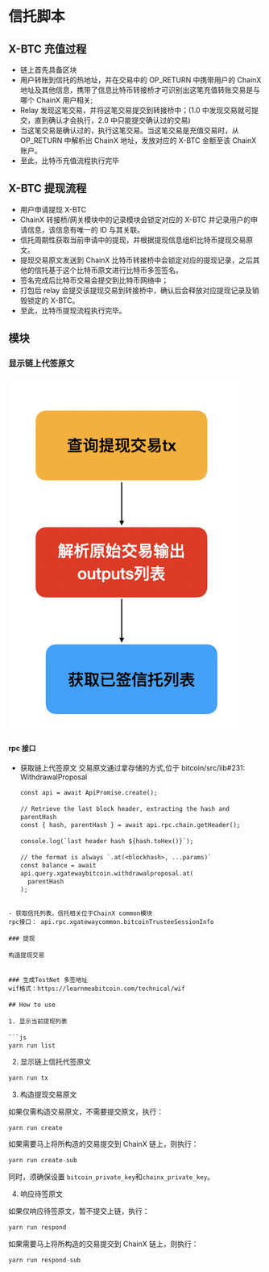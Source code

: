 # 信托脚本

## X-BTC 充值过程

- 链上首先具备区块
- 用户转账到信托的热地址，并在交易中的 OP_RETURN 中携带用户的 ChainX 地址及其他信息，携带了信息比特币转接桥才可识别出这笔充值转账交易是与哪个 ChainX 用户相关;
- Relay 发现这笔交易，并将这笔交易提交到转接桥中；(1.0 中发现交易就可提交，直到确认才会执行，2.0 中只能提交确认过的交易)
- 当这笔交易是确认过的，执行这笔交易。当这笔交易是充值交易时，从 OP_RETURN 中解析出 ChainX 地址，发放对应的 X-BTC 金额至该 ChainX 账户。
- 至此，比特币充值流程执行完毕

## X-BTC 提现流程

- 用户申请提现 X-BTC
- ChainX 转接桥/网关模块中的记录模块会锁定对应的 X-BTC 并记录用户的申请信息，该信息有唯一的 ID 与其关联。
- 信托周期性获取当前申请中的提现，并根据提现信息组织比特币提现交易原文。
- 提现交易原文发送到 ChainX 比特币转接桥中会锁定对应的提现记录，之后其他的信托基于这个比特币原文进行比特币多签签名。
- 签名完成后比特币交易会提交到比特币网络中；
- 打包后 relay 会提交该提现交易到转接桥中，确认后会释放对应提现记录及销毁锁定的 X-BTC。
- 至此，比特币提现流程执行完毕。

## 模块

### 显示链上代签原文

![](./images/withdraw-tx.png)

#### rpc 接口

- 获取链上代签原文
  交易原文通过拿存储的方式,位于 bitcoin/src/lib#231: WithdrawalProposal

  ```js代码
  const api = await ApiPromise.create();

  // Retrieve the last block header, extracting the hash and parentHash
  const { hash, parentHash } = await api.rpc.chain.getHeader();

  console.log(`last header hash ${hash.toHex()}`);

  // the format is always `.at(<blockhash>, ...params)`
  const balance = await api.query.xgatewaybitcoin.withdrawalproposal.at(
    parentHash
  );
  ```

````

- 获取信托列表，信托相关位于ChainX common模块
rpc接口： api.rpc.xgatewaycommon.bitcoinTrusteeSessionInfo

### 提现

构造提现交易


### 生成TestNet 多签地址
wif格式：https://learnmeabitcoin.com/technical/wif

## How to use

1. 显示当前提现列表

```js
yarn run list
````

2. 显示链上信托代签原文

```js
yarn run tx

```

3. 构造提现交易原文

如果仅需构造交易原文，不需要提交原文，执行：

```javascript
yarn run create
```

如果需要马上将所构造的交易提交到 ChainX 链上，则执行：

```javascript
yarn run create-sub
```

同时，须确保设置 `bitcoin_private_key`和`chainx_private_key`。

4. 响应待签原文

如果仅响应待签原文，暂不提交上链，执行：

```javascript
yarn run respond
```

如果需要马上将所构造的交易提交到 ChainX 链上，则执行：

```javascript
yarn run respond-sub
```
